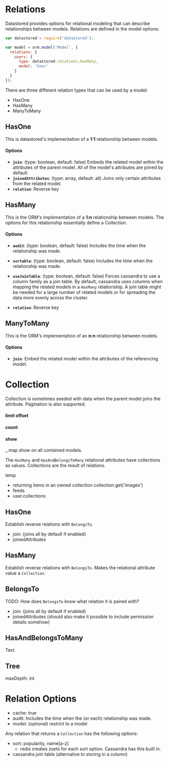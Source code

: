Relations
=========
Datastored provides options for relational modeling that can describe relationships between models. Relations are defined in the model options:

```js
var datastored = require('datastored');

var model = orm.model('Model', {
  relations: {
    users: {
      type: datastored.relations.HasMany,
      model: 'User'
    }
  }
});
```

There are three different relation types that can be used by a model:

  - HasOne
  - HasMany
  - ManyToMany


HasOne
------
This is datastored's implementation of a **1:1** relationship between models.

#### Options
- **`join`**: (type: boolean, default: false) Embeds the related model within the attributes of the parent model. All of the model's attributes are joined by default.
- **`joinedAttributes`**: (type: array, default: all) Joins only certain attributes from the related model.
- **`relation`**: Reverse key

HasMany
-------
This is the ORM's implementation of a **1:n** relationship between models. The options for this relationship essentially define a Collection.

#### Options
- **`audit`**: (type: boolean, default: false) Includes the time when the relationship was made.
- **`sortable`**: (type: boolean, default: false) Includes the time when the relationship was made.
- **`useJoinTable`**: (type: boolean, default: false) Forces cassandra to use a column family as a join table. By default, cassandra uses columns when mapping the related models in a `HasMany` relationship. A join table might be needed for a large number of related models or for spreading the data more evenly across the cluster.

- **`relation`**: Reverse key


ManyToMany
----------
This is the ORM's implementation of an **n:n** relationship between models.

#### Options
- **`join`**: Embed the related model within the attributes of the referencing model.


Collection
==========

Collection is sometimes seeded with data when the parent model joins the attribute. Pagination is also supported.

#### limit offset

#### count

#### show
_.map show on all contained models.

The `HasMany` and `HasAndBelongsToMany` relational attributes have collections as values.
Collections are the result of relations.

temp
- returning items in an owned collection collection.get('images')
- feeds
- user.collections

HasOne
------
Establish reverse relations with `BelongsTo`.

- join: (joins all by default if enabled)
- joinedAttributes

HasMany
-------
Establish reverse relations with `BelongsTo`. Makes the relational attribute value a `Collection`.

BelongsTo
---------
TODO: How does `BelongsTo` know what relation it is paired with?

- join: (joins all by default if enabled)
- joinedAttributes (should also make it possible to include permission details somehow)

HasAndBelongsToMany
-------------------
Text.

Tree
----

maxDepth: int


Relation Options
================

- cache: true
- audit: Includes the time when the (or each) relationship was made.
- model: (optional) restrict to a model

Any relation that returns a `Collection` has the following options:

- sort: popularity, name[a-z]
  - redis creates zsets for each sort option. Cassandra has this built in.
- cassandra join table (alternative to storing in a column)
